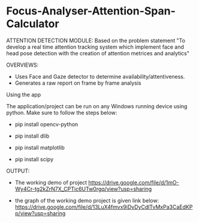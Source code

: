 # Focus-Analyser-Attention-Span-Calculator

ATTENTION DETECTION MODULE:
Based on the problem statement "To develop a real time attention tracking system which implement face and head pose detection with the creation of attention metrices and analytics"


OVERVIEWS:

- Uses Face and Gaze detector to determine availability/attentiveness.
- Generates a raw report on frame by frame analysis

  
Using the app

The application/project can be run on any Windows running device using python. Make sure to follow the steps below:

- pip install opencv-python

- pip install dlib

- pip install  matplotlib

- pip install  scipy




 OUTPUT:
 
 - The working demo of project https://drive.google.com/file/d/1mO-Wy4Cr-tg2kZrN7X_CPTic6UTw0rgq/view?usp=sharing

 - the graph of the working demo project is given link below:
   https://drive.google.com/file/d/13LuX4fmvx9iDvDyCdlTvMxPa3CaEdKPp/view?usp=sharing
 

 
